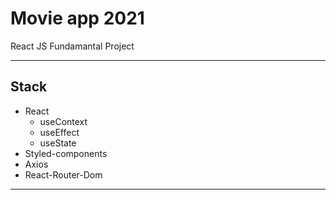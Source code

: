 # Movie app 2021

React JS Fundamantal Project

---

## Stack

- React
  - useContext
  - useEffect
  - useState
- Styled-components
- Axios
- React-Router-Dom

---
